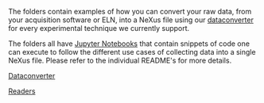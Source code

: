 The folders contain examples of how you can convert your raw data, from your acquisition software or ELN, into a NeXus file using our [dataconverter](../nexusutils/dataconverter) for every experimental technique we currently support.

The folders all have [Jupyter Notebooks](https://jupyter.org/) that contain snippets of code one can execute to follow the different use cases of collecting data into a single NeXus file. Please refer to the individual README's for more details.

[Dataconverter](../nexusutils/dataconverter)

[Readers](readers/)
